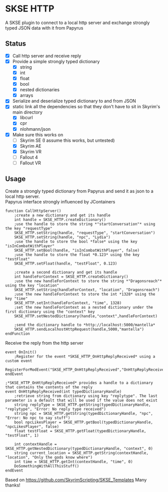 # SKSE HTTP
A SKSE plugin to connect to a local http server and exchange strongly typed JSON data with it from Papyrus

## Status
- [x] Call http server and receive reply
- [x] Provide a simple strongly typed dictionary
    - [x] string
    - [x] int
    - [x] float
    - [x] bool
    - [x] nested dictionaries
    - [x] arrays
- [x] Serialize and deserialize typed dictionary to and from JSON
- [x] static link all the dependencies so that they don't have to sit in Skyrim's main directory
    - [x] libcurl
    - [x] cpr
    - [x] nlohmann/json
- [x] Make sure this works on
    - [ ] Skyrim SE (I assume this works, but untested)
    - [x] Skyrim AE
    - [x] Skyrim VR
    - [ ] Fallout 4
    - [ ] Fallout VR

## Usage
Create a strongly typed dictionary from Papyrus and send it as json to a local http server.  
Papyrus interface strongly influenced by JContainers
```Papyrus
function CallHttpServer()
    ;create a new dictionary and get its handle
    int handle = SKSE_HTTP.createDictionary()
    ;use the handle to store the string *"startConversation"* using the key "requestType"
    SKSE_HTTP.setString(handle, "requestType", "startConversation")
    SKSE_HTTP.setString(handle, "npc", "Lydia")
    ;use the handle to store the bool *false* using the key "isInCombatWithPlayer"
    SKSE_HTTP.setBool(handle, "isInCombatWithPlayer", false)
    ;use the handle to store the float *0.123* using the key "testFloat"
    SKSE_HTTP.setFloat(handle, "testFloat", 0.123)

    ;create a second dictionary and get its handle
    int handleForContext = SKSE_HTTP.createDictionary()
    ;use the new handleForContext to store the string *"Dragonsreach"* using the key "location"
    SKSE_HTTP.setString(handleForContext, "location", "Dragonsreach")
    ;use the new handleForContext to store the int *1328* using the key "time"
    SKSE_HTTP.setInt(handleForContext, "time", 1328)
    ;set the new handleForContext as a nested dictionary under the first dictionary using the "context" key
    SKSE_HTTP.setNestedDictionary(handle,"context",handleForContext)

    ;send the dictionary handle to *http://localhost:5000/mantella*
    SKSE_HTTP.sendLocalhostHttpRequest(handle,5000,"mantella")    
endFunction
```

Receive the reply from the http server
```Papyrus
event OnInit()
    ;Register for the event *SKSE_HTTP_OnHttpReplyReceived* using a custom event
    RegisterForModEvent("SKSE_HTTP_OnHttpReplyReceived","OnHttpReplyReceived")
endEvent

;*SKSE_HTTP_OnHttpReplyReceived* provides a handle to a dictionary that contains the contents of the reply
event OnHttpReplyReceived(int typedDictionaryHandle)
    ;retrieve string from dictionary using key "replytype". The last parameter is a default that will be used if the value does not exist
    string replyType = SKSE_HTTP.getString(typedDictionaryHandle, "replytype", "Error: No reply type received")
    string npc = SKSE_HTTP.getString(typedDictionaryHandle, "npc", "Error: No npc to say stuff")
    bool npcLikesPlayer = SKSE_HTTP.getBool(typedDictionaryHandle, "npcLikesPlayer", false)
    float testFloat = SKSE_HTTP.getFloat(typedDictionaryHandle, "testFloat", 1)

    int contextHandle = SKSE_HTTP.getNestedDictionary(typedDictionaryHandle, "context", 0)
    string current_location = SKSE_HTTP.getString(contextHandle, "location", "Only the gods know where")
    int time = SKSE_HTTP.getInt(contextHandle, "time", 0)
    DoSomethingWithAllThisStuff()
endEvent

```

Based on https://github.com/SkyrimScripting/SKSE_Templates Many thanks!

